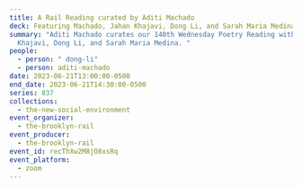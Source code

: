 ```yaml
---
title: A Rail Reading curated by Aditi Machado
deck: Featuring Machado, Jahan Khajavi, Dong Li, and Sarah Maria Medina
summary: "Aditi Machado curates our 140th Wednesday Poetry Reading with Jahan
  Khajavi, Dong Li, and Sarah Maria Medina. "
people:
  - person: " dong-li"
  - person: aditi-machado
date: 2023-06-21T13:00:00-0500
end_date: 2023-06-21T14:30:00-0500
series: 837
collections:
  - the-new-social-environment
event_organizer:
  - the-brooklyn-rail
event_producer:
  - the-brooklyn-rail
event_id: recThXw2M8jO8xsRq
event_platform:
  - zoom
---
```


